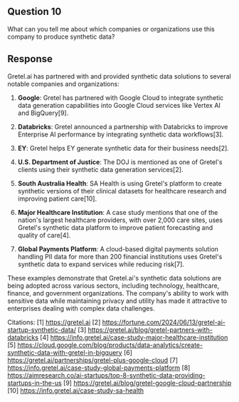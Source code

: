 ## Question 10

What can you tell me about which companies or organizations use this company to produce synthetic data?

## Response

Gretel.ai has partnered with and provided synthetic data solutions to several notable companies and organizations:

1. **Google**: Gretel has partnered with Google Cloud to integrate synthetic data generation capabilities into Google Cloud services like Vertex AI and BigQuery[9].

2. **Databricks**: Gretel announced a partnership with Databricks to improve Enterprise AI performance by integrating synthetic data workflows[3].

3. **EY**: Gretel helps EY generate synthetic data for their business needs[2].

4. **U.S. Department of Justice**: The DOJ is mentioned as one of Gretel's clients using their synthetic data generation services[2].

5. **South Australia Health**: SA Health is using Gretel's platform to create synthetic versions of their clinical datasets for healthcare research and improving patient care[10].

6. **Major Healthcare Institution**: A case study mentions that one of the nation's largest healthcare providers, with over 2,000 care sites, uses Gretel's synthetic data platform to improve patient forecasting and quality of care[4].

7. **Global Payments Platform**: A cloud-based digital payments solution handling PII data for more than 200 financial institutions uses Gretel's synthetic data to expand services while reducing risk[7].

These examples demonstrate that Gretel.ai's synthetic data solutions are being adopted across various sectors, including technology, healthcare, finance, and government organizations. The company's ability to work with sensitive data while maintaining privacy and utility has made it attractive to enterprises dealing with complex data challenges.

Citations:
[1] https://gretel.ai
[2] https://fortune.com/2024/06/13/gretel-ai-startup-synthetic-data/
[3] https://gretel.ai/blog/gretel-partners-with-databricks
[4] https://info.gretel.ai/case-study-major-healthcare-institution
[5] https://cloud.google.com/blog/products/data-analytics/create-synthetic-data-with-gretel-in-bigquery
[6] https://gretel.ai/partnerships/gretel-plus-google-cloud
[7] https://info.gretel.ai/case-study-global-payments-platform
[8] https://aimresearch.co/ai-startups/top-8-synthetic-data-providing-startups-in-the-us
[9] https://gretel.ai/blog/gretel-google-cloud-partnership
[10] https://info.gretel.ai/case-study-sa-health
